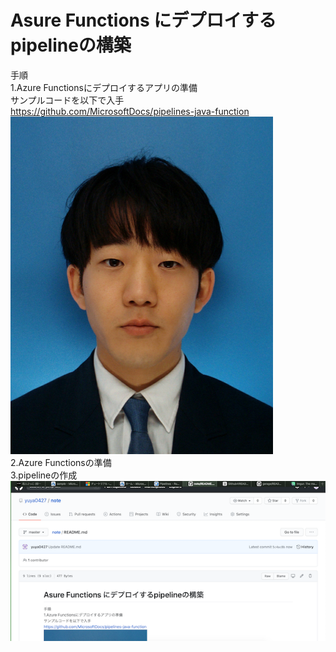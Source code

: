 # Asure Functions にデプロイするpipelineの構築
手順  
1.Azure Functionsにデプロイするアプリの準備  
サンプルコードを以下で入手  
https://github.com/MicrosoftDocs/pipelines-java-function  
![top-page](https://github.com/yuya0427/note/blob/master/img/20200401_松延佑弥_IDカード.JPG)  
2.Azure Functionsの準備  
3.pipelineの作成  
![new-vm-page](https://github.com/yuya0427/note/blob/master/img/スクリーンショット%202020-07-16%2023.28.28.png)
